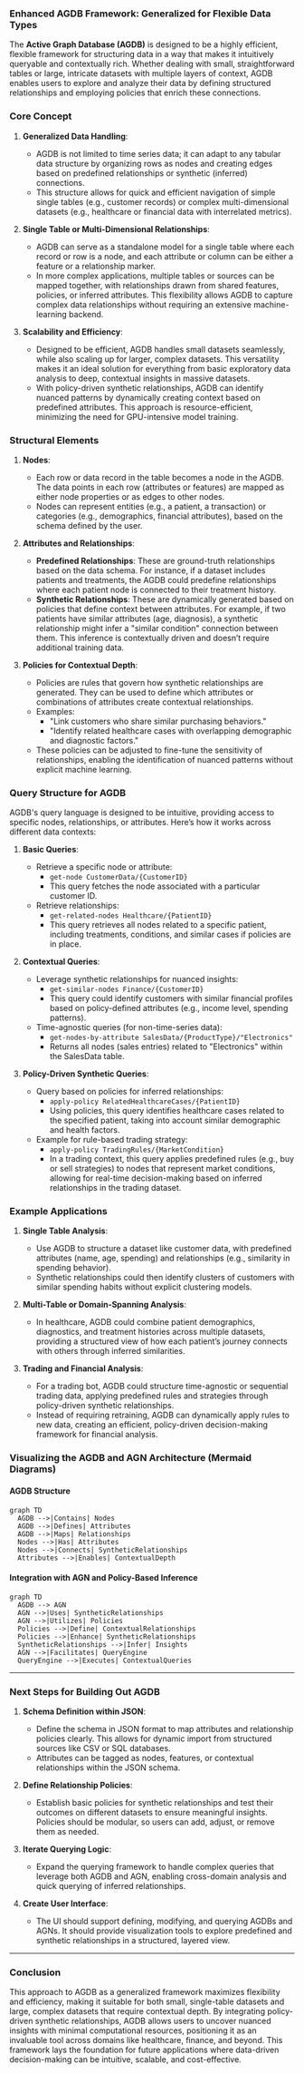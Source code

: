 
### Enhanced AGDB Framework: Generalized for Flexible Data Types

The **Active Graph Database (AGDB)** is designed to be a highly efficient, flexible framework for structuring data in a way that makes it intuitively queryable and contextually rich. Whether dealing with small, straightforward tables or large, intricate datasets with multiple layers of context, AGDB enables users to explore and analyze their data by defining structured relationships and employing policies that enrich these connections.

### Core Concept

1. **Generalized Data Handling**:
   - AGDB is not limited to time series data; it can adapt to any tabular data structure by organizing rows as nodes and creating edges based on predefined relationships or synthetic (inferred) connections.
   - This structure allows for quick and efficient navigation of simple single tables (e.g., customer records) or complex multi-dimensional datasets (e.g., healthcare or financial data with interrelated metrics).

2. **Single Table or Multi-Dimensional Relationships**:
   - AGDB can serve as a standalone model for a single table where each record or row is a node, and each attribute or column can be either a feature or a relationship marker.
   - In more complex applications, multiple tables or sources can be mapped together, with relationships drawn from shared features, policies, or inferred attributes. This flexibility allows AGDB to capture complex data relationships without requiring an extensive machine-learning backend.

3. **Scalability and Efficiency**:
   - Designed to be efficient, AGDB handles small datasets seamlessly, while also scaling up for larger, complex datasets. This versatility makes it an ideal solution for everything from basic exploratory data analysis to deep, contextual insights in massive datasets.
   - With policy-driven synthetic relationships, AGDB can identify nuanced patterns by dynamically creating context based on predefined attributes. This approach is resource-efficient, minimizing the need for GPU-intensive model training.

### Structural Elements

1. **Nodes**:
   - Each row or data record in the table becomes a node in the AGDB. The data points in each row (attributes or features) are mapped as either node properties or as edges to other nodes.
   - Nodes can represent entities (e.g., a patient, a transaction) or categories (e.g., demographics, financial attributes), based on the schema defined by the user.

2. **Attributes and Relationships**:
   - **Predefined Relationships**: These are ground-truth relationships based on the data schema. For instance, if a dataset includes patients and treatments, the AGDB could predefine relationships where each patient node is connected to their treatment history.
   - **Synthetic Relationships**: These are dynamically generated based on policies that define context between attributes. For example, if two patients have similar attributes (age, diagnosis), a synthetic relationship might infer a "similar condition" connection between them. This inference is contextually driven and doesn’t require additional training data.

3. **Policies for Contextual Depth**:
   - Policies are rules that govern how synthetic relationships are generated. They can be used to define which attributes or combinations of attributes create contextual relationships.
   - Examples:
     - "Link customers who share similar purchasing behaviors."
     - "Identify related healthcare cases with overlapping demographic and diagnostic factors."
   - These policies can be adjusted to fine-tune the sensitivity of relationships, enabling the identification of nuanced patterns without explicit machine learning.

### Query Structure for AGDB

AGDB's query language is designed to be intuitive, providing access to specific nodes, relationships, or attributes. Here’s how it works across different data contexts:

1. **Basic Queries**:
   - Retrieve a specific node or attribute:
     - `get-node CustomerData/{CustomerID}`
     - This query fetches the node associated with a particular customer ID.
   - Retrieve relationships:
     - `get-related-nodes Healthcare/{PatientID}`
     - This query retrieves all nodes related to a specific patient, including treatments, conditions, and similar cases if policies are in place.

2. **Contextual Queries**:
   - Leverage synthetic relationships for nuanced insights:
     - `get-similar-nodes Finance/{CustomerID}`
     - This query could identify customers with similar financial profiles based on policy-defined attributes (e.g., income level, spending patterns).
   - Time-agnostic queries (for non-time-series data):
     - `get-nodes-by-attribute SalesData/{ProductType}/"Electronics"`
     - Returns all nodes (sales entries) related to "Electronics" within the SalesData table.

3. **Policy-Driven Synthetic Queries**:
   - Query based on policies for inferred relationships:
     - `apply-policy RelatedHealthcareCases/{PatientID}`
     - Using policies, this query identifies healthcare cases related to the specified patient, taking into account similar demographic and health factors.
   - Example for rule-based trading strategy:
     - `apply-policy TradingRules/{MarketCondition}`
     - In a trading context, this query applies predefined rules (e.g., buy or sell strategies) to nodes that represent market conditions, allowing for real-time decision-making based on inferred relationships in the trading dataset.

### Example Applications

1. **Single Table Analysis**:
   - Use AGDB to structure a dataset like customer data, with predefined attributes (name, age, spending) and relationships (e.g., similarity in spending behavior).
   - Synthetic relationships could then identify clusters of customers with similar spending habits without explicit clustering models.

2. **Multi-Table or Domain-Spanning Analysis**:
   - In healthcare, AGDB could combine patient demographics, diagnostics, and treatment histories across multiple datasets, providing a structured view of how each patient’s journey connects with others through inferred similarities.

3. **Trading and Financial Analysis**:
   - For a trading bot, AGDB could structure time-agnostic or sequential trading data, applying predefined rules and strategies through policy-driven synthetic relationships.
   - Instead of requiring retraining, AGDB can dynamically apply rules to new data, creating an efficient, policy-driven decision-making framework for financial analysis.

### Visualizing the AGDB and AGN Architecture (Mermaid Diagrams)

#### AGDB Structure

```mermaid
graph TD
  AGDB -->|Contains| Nodes
  AGDB -->|Defines| Attributes
  AGDB -->|Maps| Relationships
  Nodes -->|Has| Attributes
  Nodes -->|Connects| SyntheticRelationships
  Attributes -->|Enables| ContextualDepth
```

#### Integration with AGN and Policy-Based Inference

```mermaid
graph TD
  AGDB --> AGN
  AGN -->|Uses| SyntheticRelationships
  AGN -->|Utilizes| Policies
  Policies -->|Define| ContextualRelationships
  Policies -->|Enhance| SyntheticRelationships
  SyntheticRelationships -->|Infer| Insights
  AGN -->|Facilitates| QueryEngine
  QueryEngine -->|Executes| ContextualQueries
```

---

### Next Steps for Building Out AGDB

1. **Schema Definition within JSON**:
   - Define the schema in JSON format to map attributes and relationship policies clearly. This allows for dynamic import from structured sources like CSV or SQL databases.
   - Attributes can be tagged as nodes, features, or contextual relationships within the JSON schema.

2. **Define Relationship Policies**:
   - Establish basic policies for synthetic relationships and test their outcomes on different datasets to ensure meaningful insights. Policies should be modular, so users can add, adjust, or remove them as needed.

3. **Iterate Querying Logic**:
   - Expand the querying framework to handle complex queries that leverage both AGDB and AGN, enabling cross-domain analysis and quick querying of inferred relationships.

4. **Create User Interface**:
   - The UI should support defining, modifying, and querying AGDBs and AGNs. It should provide visualization tools to explore predefined and synthetic relationships in a structured, layered view.

---

### Conclusion

This approach to AGDB as a generalized framework maximizes flexibility and efficiency, making it suitable for both small, single-table datasets and large, complex datasets that require contextual depth. By integrating policy-driven synthetic relationships, AGDB allows users to uncover nuanced insights with minimal computational resources, positioning it as an invaluable tool across domains like healthcare, finance, and beyond. This framework lays the foundation for future applications where data-driven decision-making can be intuitive, scalable, and cost-effective.
